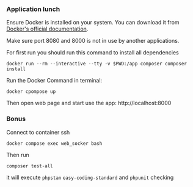 ### Application lunch
Ensure Docker is installed on your system. You can download it from [Docker's official documentation](https://docs.docker.com/get-started/get-docker/).

Make sure port 8080 and 8000 is not in use by another applications.

For first run you should run this command to install all dependencies
```shell
docker run --rm --interactive --tty -v $PWD:/app composer composer install
```

Run the Docker Command in terminal:
```shell
docker cpompose up
```

Then open web page and start use the app:
http://localhost:8000

### Bonus

Connect to container ssh
```shell
docker compose exec web_socker bash
```
Then run
```shell
composer test-all
```
it will execute `phpstan` `easy-coding-standard` and `phpunit` checking